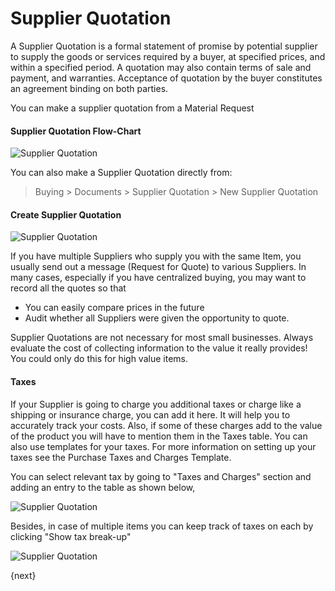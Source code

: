 <!-- add-breadcrumbs -->
# Supplier Quotation

A Supplier Quotation is a formal statement of promise by potential supplier to
supply the goods or services required by a buyer, at specified prices, and
within a specified period. A quotation may also contain terms of sale and
payment, and warranties. Acceptance of quotation by the buyer constitutes an
agreement binding on both parties.

You can make a supplier quotation from a Material Request

#### Supplier Quotation Flow-Chart

![Supplier Quotation]({{docs_base_url}}/assets/img/buying/buying_flow.png)

You can also make a Supplier Quotation directly from:

> Buying > Documents > Supplier Quotation > New Supplier Quotation

#### Create Supplier Quotation

<img class="screenshot" alt="Supplier Quotation" src="{{docs_base_url}}/assets/img/buying/supplier-quotation.png">

If you have multiple Suppliers who supply you with the same Item, you
usually send out a message (Request for Quote) to various Suppliers. In
many cases, especially if you have centralized buying, you may want to record
all the quotes so that

  * You can easily compare prices in the future
  * Audit whether all Suppliers were given the opportunity to quote.

Supplier Quotations are not necessary for most small businesses. Always
evaluate the cost of collecting information to the value it really provides!
You could only do this for high value items.

#### Taxes
If your Supplier is going to charge you additional taxes or charge like a shipping or insurance charge, you can add it here. It will help you to accurately track your costs. Also, if some of these charges add to the value of the product you will have to mention them in the Taxes table. You can also use templates for your taxes. For more information on setting up your taxes see the Purchase Taxes and Charges Template.

You can select relevant tax by going to "Taxes and Charges" section and adding an entry to the table as shown below,

<img class="screenshot" alt="Supplier Quotation" src="{{docs_base_url}}/assets/img/buying/add_taxes_to_doc.png">

Besides, in case of multiple items you can keep track of taxes on each by clicking "Show tax break-up"

<img class="screenshot" alt="Supplier Quotation" src="{{docs_base_url}}/assets/img/buying/show_tax_breakup.png">

{next}
